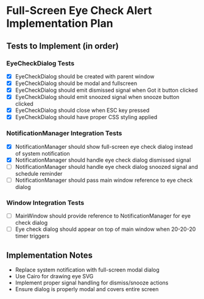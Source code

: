 # Full-Screen Eye Check Alert Implementation Plan

## Tests to Implement (in order)

### EyeCheckDialog Tests
- [x] EyeCheckDialog should be created with parent window
- [x] EyeCheckDialog should be modal and fullscreen
- [x] EyeCheckDialog should emit dismissed signal when Got it button clicked
- [x] EyeCheckDialog should emit snoozed signal when snooze button clicked
- [x] EyeCheckDialog should close when ESC key pressed
- [x] EyeCheckDialog should have proper CSS styling applied

### NotificationManager Integration Tests
- [x] NotificationManager should show full-screen eye check dialog instead of system notification
- [x] NotificationManager should handle eye check dialog dismissed signal
- [ ] NotificationManager should handle eye check dialog snoozed signal and schedule reminder
- [ ] NotificationManager should pass main window reference to eye check dialog

### Window Integration Tests
- [ ] MainWindow should provide reference to NotificationManager for eye check dialog
- [ ] Eye check dialog should appear on top of main window when 20-20-20 timer triggers

## Implementation Notes
- Replace system notification with full-screen modal dialog
- Use Cairo for drawing eye SVG
- Implement proper signal handling for dismiss/snooze actions
- Ensure dialog is properly modal and covers entire screen